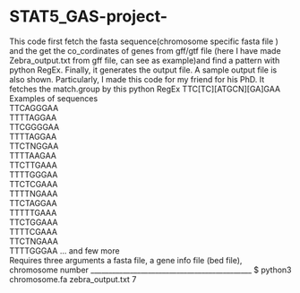 # STAT5_GAS-project-
This code first fetch the fasta sequence(chromosome specific fasta file ) and the get the co_cordinates of genes from gff/gtf file 
(here I have made Zebra_output.txt from gff file, can see as example)and find a pattern with python RegEx.
Finally, it generates the output file. A sample output file is also shown.
Particularly, I made this code for my friend for his PhD.
It fetches the match.group by this python RegEx TTC[TC][ATGCN][GA]GAA
Examples of sequences
 <br>TTCAGGGAA
  <br>TTTTAGGAA
  <br>TTCGGGGAA
  <br>TTTTAGGAA
  <br>TTCTNGGAA
  <br>TTTTAAGAA
  <br>TTCTTGAAA
  <br>TTTTGGGAA
  <br>TTCTCGAAA
  <br>TTTTNGAAA
  <br>TTCTAGGAA
  <br>TTTTTGAAA
  <br>TTCTGGAAA
  <br>TTTTCGAAA
  <br>TTCTNGAAA
  <br>TTTTGGGAA ... and few more
  <br>Requires three arguments a fasta file, a gene info file (bed file), chromosome number 
                                            _____________________________________________
                                            $  python3 chromosome.fa zebra_output.txt 7 
                                     
